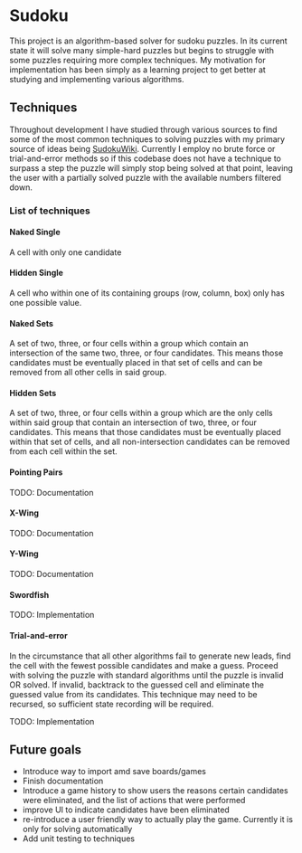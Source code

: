 # Sudoku
This project is an algorithm-based solver for sudoku puzzles. In its current state 
it will solve many simple-hard puzzles but begins to struggle with some puzzles requiring more complex techniques. My motivation for implementation has been simply as a learning project to get better at studying and implementing various algorithms. 

## Techniques
Throughout development I have studied through various sources to find some of the most common techniques to solving puzzles with my primary source of ideas being [SudokuWiki](https://www.sudokuwiki.org/sudoku.htm). Currently I employ no brute force or trial-and-error methods so if this codebase does not have a technique to surpass a step the puzzle will simply stop being solved at that point, leaving the user with a partially solved puzzle with the available numbers filtered down. 

### List of techniques
#### Naked Single 
A cell with only one candidate

#### Hidden Single
A cell who within one of its containing groups (row, column, box) only has one possible value.

#### Naked Sets
A set of two, three, or four cells within a group which contain an intersection of the same two, three, or four candidates. This means those candidates must be eventually placed in that set of cells and can be removed from all other cells in said group. 

#### Hidden Sets
A set of two, three, or four cells within a group which are the only cells within said group that contain an intersection of two, three, or four candidates. This means that those candidates must be eventually placed within that set of cells, and all non-intersection candidates can be removed from each cell within the set.

#### Pointing Pairs
TODO: Documentation

#### X-Wing
TODO: Documentation

#### Y-Wing
TODO: Documentation

#### Swordfish
TODO: Implementation

#### Trial-and-error
In the circumstance that all other algorithms fail to generate new leads, find the cell with the fewest possible candidates and make a guess. Proceed with solving the puzzle with standard algorithms until the puzzle is invalid OR solved. If invalid, backtrack to the guessed cell and eliminate the guessed value from its candidates. This technique may need to be recursed, so sufficient state recording will be required. 

TODO: Implementation


## Future goals
* Introduce way to import amd save boards/games
* Finish documentation
* Introduce a game history to show users the reasons certain candidates were eliminated, and the list of actions that were performed
* improve UI to indicate candidates have been eliminated
* re-introduce a user friendly way to actually play the game. Currently it is only for solving automatically
* Add unit testing to techniques
